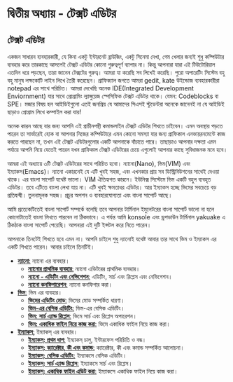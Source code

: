 # দ্বিতীয় অধ্যায় - টেক্সট এডিটর

## টেক্সট এডিটর

একজন সাধারন ব্যবহারকারী, যে কিনা একটু ইন্টারনেট ব্রাউজিং, একটু সিনেমা দেখা, গেম খেলার জন্যই শুধু কম্পিউটার ব্যবহার করে তারকাছে আসলেই টেক্সট এডিটর কোনো গুরুত্বপূর্ণ ব্যাপার না। কিন্তু আপনারা যারা এই টিউটোরিয়াল এতদিন ধরে পড়ছেন, তারা জানেন টেক্সটের গুরুত্ব। আমরা যা করেছি সব লিখেই করেছি। পুরো অপারেটিং সিস্টেম বহু বহু মানুষ লক্ষকোটি লাইন লিখে তৈরী করেছেন। গ্রাফিক্যাল জগতে আমরা gedit, kate উইন্ডোজ ব্যবহারকারীরা notepad এর সাথে পরিচিত। আমরা দেখেছি অনেক IDE\(Integrated Development Enviornment\) যার সাথে প্রোগ্রামিং ল্যাঙ্গুয়েজ স্পেসিফিক টেক্সট এডিটর থাকে। যেমন: Codeblocks বা SPE। মজার বিষয় হল আইডিইগুলো এতই জনপ্রিয় যে আমাদের সিএসই স্টুডেন্টরা অনেকে জানেনই না যে আইডিই ছাড়াও প্রোগ্রাম লিখে কম্পাইল করা যায়!

অনেক কারন আছে যার জন্য আপনি এই প্রাচীনপন্থী কমান্ডলাইন টেক্সট এডিটর শিখতে চাইবেন। এমন অবস্থায় পড়তে পারেন তা সার্ভারেই হোক বা আপনার নিজের কম্পিউটারে এমন কোনো সমস্যা যার জন্য গ্রাফিকাল এনভায়রনমেন্টে কাজ করতে পারছেন না, তখন এই টেক্সট এডিটরগুলোর একটি আপনাকে বাঁচাতে পারে। তাছাড়াও আপনার দক্ষতা এমন পর্যায়ে আপনি নিয়ে যেতেই পারেন যখন গ্রাফিকাল টেক্সট এডিটরের চেয়ে এগুলোই আপনার কাছে সুবিধাজনক মনে হবে।

আমরা এই অধ্যায়ে ৩টি টেক্সট এডিটরের সাথে পরিচিত হবো। ন্যানো\(Nano\), ভিম\(VIM\) এবং ইম্যাকস\(Emacs\)। ন্যানো একারনেই যে এটি খুবই সহজ, এবং এখনকার প্রায় সব ডিস্ট্রিবিউশনের সাথেই দেওয়া থাকে। এর বাংলা সাপোর্ট যথেষ্ট ভালো। VIM ঐতিহ্যগত কারনে। ইউনিক্স সিস্টেমে ভিম একটি বহুল ব্যবহৃত এডিটর। তবে এটিতে বাংলা লেখা যায় না। এটি খুবই ক্ষমতাধর এডিটর। আর ইম্যাকস হচ্ছে ভিমের সবচেয়ে বড় প্রতিদ্বন্দ্বী। তুলনামূলক সহজ। প্রচুর অপশন ও ব্যবহারযোগ্যতা এবং বাংলা সাপোর্ট আছে।

আমি প্রত্যেকটিতেই বাংলা সাপোর্ট সম্পর্কে বলেছি তবে আপনার টার্মিনাল ইমুলেটরের বাংলা সাপোর্ট ভালো না হলে কোনোটাতেই বাংলা লিখতে পারবেন না ঠিকভাবে। এ পর্যন্ত আমি konsole এবং ড্রপডাউন টার্মিনাল yakuake এ ঠিকঠাক বাংলা সাপোর্ট পেয়েছি। আপনারা এই দুটি ইন্সটল করে নিতে পারেন।

আপনাকে তিনটেই শিখতে হবে এমন না। আপনি চাইলে শুধু ন্যানোই যথেষ্ট আবার তার সাথে ভিম ও ইম্যাকস এর একটি শিখতে পারেন। আবার চাইলে তিনটিই।

* [**ন্যানো**:](3.2.1.0.nano/) ন্যানো এর ব্যবহার।
  * [**ন্যানোর প্রাথমিক ব্যবহার**:](3.2.1.0.nano/3.2.1.1.nano-basic.md) ন্যানো এডিটরের প্রাথমিক ব্যবহার।
  * [**ন্যানো - এডিটিং এবং নেভিগেশন**:](3.2.1.0.nano/3.2.1.2.nano-editnavigate.md) এডিটিং, সার্চ এবং রিপ্লেস এবং নেভিগেশন।
  * [**ন্যানো কনফিগারেশন**:](3.2.1.0.nano/3.2.1.3.nano-configuration.md) ন্যানো কনফিগার করা।
* [**ভিম**:](3.2.2.0.vim/) ভিম এর ব্যবহার।
  * [**ভিমের এডিটিং মোড**:](3.2.2.0.vim/3.2.2.1.vim-editing-mode.md) ভিমের মোড সম্পর্কিত ধারণা।
  * [**ভিম-এর বেসিক এডিটিং**:](3.2.2.0.vim/3.2.2.2.vim-basic-editing.md) ভিম-এর বেসিক এডিটিং।
  * [**ভিম: সার্চ এ্যান্ড রিপ্লেস**:](3.2.2.0.vim/3.2.2.3.vim-search-and-replace.md) ভিমে সার্চ এবং রিপ্লেস অপারেশন।
  * [**ভিম: একাধিক ফাইল নিয়ে কাজ করা**:](3.2.2.0.vim/3.2.2.4.vim-editing-multiple-files.md) ভিমে একাধিক ফাইল নিয়ে কাজ করা।
* [**ইম্যাকস্**:](3.2.3.0.emacs/) ইম্যাকস্ এর ব্যবহার।
  * [**ইম্যাকস্: প্রথম ধাপ**:](3.2.3.0.emacs/3.2.3.1.emacs-first-step.md) ইম্যাকস্ চালু, ইন্টারফেস পরিচিতি ও বন্ধ।
  * [**ইম্যাকস্: ক্যারেক্টার, কী এবং কমান্ড**:](3.2.3.0.emacs/3.2.3.2.emacs-keys-and-command.md) ক্যারেক্টার, কী এবং কমান্ড সম্পর্কিত আলোচনা।
  * [**ইম্যাকস্: বেসিক এডিটিং**:](3.2.3.0.emacs/3.2.3.3.emacs-basic-editing.md) ইম্যাকসে বেসিক এডিটিং।
  * [**ইম্যাকস্: সার্চ এ্যান্ড রিপ্লেস**:](3.2.3.0.emacs/3.2.3.4.emacs-search-and-replace.md) ইম্যাকসে সার্চ এবং রিপ্লেস।
  * [**ইম্যাকস্: একাধিক ফাইল এডিট করা**:](3.2.3.0.emacs/3.2.3.5.emacs-editing-multiple-files.md) ইম্যাকসে একাধিক ফাইল নিয়ে কাজ করা।

